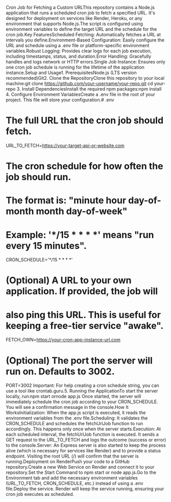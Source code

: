 Cron Job for Fetching a Custom URLThis repository contains a Node.js application that runs a scheduled cron job to fetch a specified URL. It's designed for deployment on services like Render, Heroku, or any environment that supports Node.js.The script is configured using environment variables to define the target URL and the schedule for the cron job.Key FeaturesScheduled Fetching: Automatically fetches a URL at intervals you define.Environment-Based Configuration: Easily configure the URL and schedule using a .env file or platform-specific environment variables.Robust Logging: Provides clear logs for each job execution, including timestamps, status, and duration.Error Handling: Gracefully handles and logs network or HTTP errors.Single Job Instance: Ensures only one cron job schedule is running for the lifetime of the application instance.Setup and Usage1. PrerequisitesNode.js (LTS version recommended)Git2. Clone the RepositoryClone this repository to your local machine:git clone https://github.com/your-username/your-repo.git
cd your-repo
3. Install DependenciesInstall the required npm packages:npm install
4. Configure Environment VariablesCreate a .env file in the root of your project. This file will store your configuration.# .env

# The full URL that the cron job should fetch.
URL_TO_FETCH=https://your-target-api-or-website.com

# The cron schedule for how often the job should run.
# The format is: "minute hour day-of-month month day-of-week"
# Example: '*/15 * * * *' means "run every 15 minutes".
CRON_SCHEDULE='*/15 * * * *'

# (Optional) A URL to your own application. If provided, the job will
# also ping this URL. This is useful for keeping a free-tier service "awake".
FETCH_OWN=https://your-cron-app-instance-url.com

# (Optional) The port the server will run on. Defaults to 3002.
PORT=3002
Important: For help creating a cron schedule string, you can use a tool like crontab.guru.5. Running the ApplicationTo start the server locally, run:npm start
ornode app.js
Once started, the server will immediately schedule the cron job according to your CRON_SCHEDULE. You will see a confirmation message in the console.How It WorksInitialization: When the app.js script is executed, it reads the environment variables from the .env file.Scheduling: It validates the CRON_SCHEDULE and schedules the fetchUrlJob function to run accordingly. This happens only once when the server starts.Execution: At each scheduled interval, the fetchUrlJob function is executed. It sends a GET request to the URL_TO_FETCH and logs the outcome (success or error) to the console.Server: An Express server is also started to keep the process alive (which is necessary for services like Render) and to provide a status endpoint. Visiting the root URL (/) will confirm that the server is running.Deployment on RenderPush your code to a GitHub repository.Create a new Web Service on Render and connect it to your repository.Set the Start Command to npm start or node app.js.Go to the Environment tab and add the necessary environment variables (URL_TO_FETCH, CRON_SCHEDULE, etc.) instead of using a .env file.Deploy the service. Render will keep the service running, ensuring your cron job executes as scheduled.